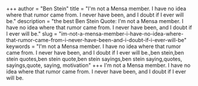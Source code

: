 +++
author = "Ben Stein"
title = "I'm not a Mensa member. I have no idea where that rumor came from. I never have been, and I doubt if I ever will be."
description = "the best Ben Stein Quote: I'm not a Mensa member. I have no idea where that rumor came from. I never have been, and I doubt if I ever will be."
slug = "im-not-a-mensa-member-i-have-no-idea-where-that-rumor-came-from-i-never-have-been-and-i-doubt-if-i-ever-will-be"
keywords = "I'm not a Mensa member. I have no idea where that rumor came from. I never have been, and I doubt if I ever will be.,ben stein,ben stein quotes,ben stein quote,ben stein sayings,ben stein saying,quotes, sayings,quote, saying, motivation"
+++
I'm not a Mensa member. I have no idea where that rumor came from. I never have been, and I doubt if I ever will be.
